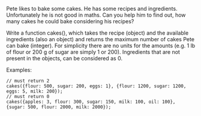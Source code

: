Pete likes to bake some cakes. He has some recipes and ingredients. Unfortunately he is not good in maths. Can you help him to find out, how many cakes he could bake considering his recipes?

Write a function cakes(), which takes the recipe (object) and the available ingredients (also an object) and returns the maximum number of cakes Pete can bake (integer). For simplicity there are no units for the amounts (e.g. 1 lb of flour or 200 g of sugar are simply 1 or 200). Ingredients that are not present in the objects, can be considered as 0.

Examples:
```
// must return 2
cakes({flour: 500, sugar: 200, eggs: 1}, {flour: 1200, sugar: 1200, eggs: 5, milk: 200});
// must return 0
cakes({apples: 3, flour: 300, sugar: 150, milk: 100, oil: 100}, {sugar: 500, flour: 2000, milk: 2000}); 
```